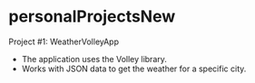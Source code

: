 # personalProjectsNew


Project #1: WeatherVolleyApp
  - The application uses the Volley library. 
  - Works with JSON data to get the weather for a specific city.
